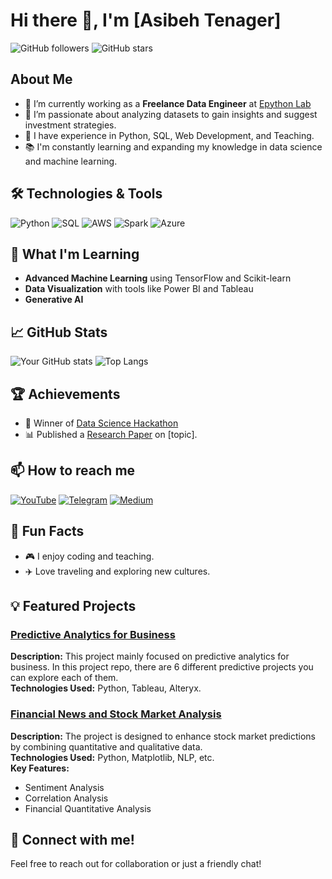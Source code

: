 
# Hi there 👋, I'm [Asibeh Tenager]

![GitHub followers](https://img.shields.io/github/followers/epythonlab?label=Follow&style=social) ![GitHub stars](https://img.shields.io/github/stars/epythonlab?affiliations=OWNER%2CCOLLABORATOR&style=social)

## About Me
- 🌱 I’m currently working as a **Freelance Data Engineer** at [Epython Lab](https://t.me/epythonlab)
- 💼 I’m passionate about analyzing datasets to gain insights and suggest investment strategies.
- 🚀 I have experience in Python, SQL, Web Development, and Teaching.
- 📚 I'm constantly learning and expanding my knowledge in data science and machine learning.

## 🛠️ Technologies & Tools
![Python](https://img.shields.io/badge/Python-3670A0?style=for-the-badge&logo=python&logoColor=ffdd54)
![SQL](https://img.shields.io/badge/SQL-02569B?style=for-the-badge&logo=postgresql&logoColor=white)
![AWS](https://img.shields.io/badge/AWS-FF9900?style=for-the-badge&logo=amazon-aws&logoColor=white)
![Spark](https://img.shields.io/badge/Apache%20Spark-E25A1C?style=for-the-badge&logo=apachespark&logoColor=white)
![Azure](https://img.shields.io/badge/Microsoft%20Azure-0089D6?style=for-the-badge&logo=microsoft-azure&logoColor=white)

## 🧠 What I'm Learning
- **Advanced Machine Learning** using TensorFlow and Scikit-learn
- **Data Visualization** with tools like Power BI and Tableau
- **Generative AI**

## 📈 GitHub Stats
![Your GitHub stats](https://github-readme-stats.vercel.app/api?username=epythonlab&show_icons=true&theme=radical)
![Top Langs](https://github-readme-stats.vercel.app/api/top-langs/?username=epythonlab&layout=compact&theme=radical)

## 🏆 Achievements
- 🏅 Winner of [Data Science Hackathon](https://link-to-hackathon.com)
- 📊 Published a [Research Paper](https://link-to-paper.com) on [topic].

## 📫 How to reach me
[![YouTube](https://img.shields.io/badge/YouTube-FF0000?style=for-the-badge&logo=youtube&logoColor=white)](https://www.youtube.com/epythonlab)
[![Telegram](https://img.shields.io/badge/Telegram-2CA5E0?style=for-the-badge&logo=telegram&logoColor=white)](https://t.mem/epythonlab)
[![Medium](https://img.shields.io/badge/Medium-12100E?style=for-the-badge&logo=medium&logoColor=white)](https://medium.com/@epythonlab)

## 🎨 Fun Facts
- 🎮 I enjoy coding and teaching.
- ✈️ Love traveling and exploring new cultures.

## 💡 Featured Projects
### [Predictive Analytics for Business](https://github.com/epythonlab/Predictive-analytics-for-business)
**Description:** This project mainly focused on predictive analytics for business. In this project repo, there are 6 different predictive projects you can explore each of them.  
**Technologies Used:** Python, Tableau, Alteryx.  


### [Financial News and Stock Market Analysis](https://github.com/epythonlab/aim10academy-week1-challenge)
**Description:** The project is designed to enhance stock market predictions by combining quantitative and qualitative data.  
**Technologies Used:** Python, Matplotlib, NLP, etc.  
**Key Features:**
- Sentiment Analysis
- Correlation Analysis
- Financial Quantitative Analysis

## 💬 Connect with me!
Feel free to reach out for collaboration or just a friendly chat!

